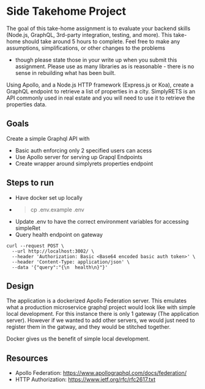 # Side Takehome Project
The goal of this take-home assignment is to evaluate your backend skills (Node.js, GraphQL,
3rd-party integration, testing, and more). This take-home should take around 5 hours to
complete. Feel free to make any assumptions, simplifications, or other changes to the problems
- though please state those in your write up when you submit this assignment. Please use as
many libraries as is reasonable - there is no sense in rebuilding what has been built.

Using Apollo, and a Node.js HTTP framework (Express.js or Koa), create a GraphQL endpoint
to retrieve a list of properties in a city. SimplyRETS is an API commonly used in real estate and
you will need to use it to retrieve the properties data.

## Goals
Create a simple Graphql API with
- Basic auth enforcing only 2 specified users can acess
- Use Apollo server for serving up Grapql Endpoints
- Create wrapper around simplyrets properties endpoint

## Steps to run
- Have docker set up locally
- > cp .env.example .env
- Update .env to have the correct environment variables for accessing simpleRet
- Query health endpoint on gateway

```
curl --request POST \
  --url http://localhost:3002/ \
  --header 'Authorization: Basic <Base64 encoded basic auth token>' \
  --header 'Content-Type: application/json' \
  --data '{"query":"{\n  health\n}"}'
```

## Design
The application is a dockerized Apollo Federation server. This emulates what a production microservice graphql 
project would look like with simple local development. For this instance there is only 1 gateway (The application server).
However if we wanted to add other servers, we would just need to register them in the gatway, and they would be stitched together.

Docker gives us the benefit of simple local development. 


## Resources
- Apollo Federation: https://www.apollographql.com/docs/federation/
- HTTP Authorization: https://www.ietf.org/rfc/rfc2617.txt

